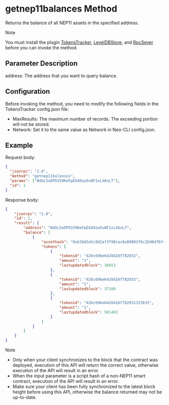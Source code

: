 # getnep11balances Method

Returns the balance of all NEP11 assets in the specified address.

> [!Note]
>
You must install the plugin [TokensTracker](https://github.com/neo-project/neo-modules/releases), [LevelDBStore](https://github.com/neo-project/neo-modules/releases), and [RpcSever](https://github.com/neo-project/neo-modules/releases) before you can invoke the method.

## Parameter Description

address: The address that you want to query balance.

## Configuration

Before invoking the method, you need to modify the following fields in the TokensTracker config.json file:

- MaxResults: The maximum number of records. The exceeding portion will not be stored.
- Network: Set it to the same value as Network in Neo-CLI config.json.

## Example

Request body:

```json
{
  "jsonrpc": "2.0",
  "method": "getnep11balances",
  "params": ["NdUL5oDPD159KeFpD5A9zw5xNF1xLX6nLT"],
  "id": 1
}
```

Response body:

```json
{
    "jsonrpc": "2.0",
    "id": 1,
    "result": {
        "address": "NdUL5oDPD159KeFpD5A9zw5xNF1xLX6nLT",
        "balance": [
            {
                "assethash": "0xb3b65e5c0d2af3f98cac6e80083f6c2b90476f40",
                "tokens": [
                    {
                        "tokenid": "426c696e6420426f782032",
                        "amount": "1",
                        "lastupdatedblock": 36653
                    },
                    {
                        "tokenid": "426c696e6420426f782033",
                        "amount": "1",
                        "lastupdatedblock": 37100
                    },
                    {
                        "tokenid": "426c696e6420426f782031323635",
                        "amount": "1",
                        "lastupdatedblock": 501483
                    }
                ]
            }
        ]
    }
}
```

> [!Note]
>
> - Only when your client synchronizes to the block that the contract was deployed, execution of this API will return the correct value, otherwise execution of the API will result in an error. 
> - When the input parameter is a script hash of a non-NEP11 smart contract, execution of the API will result in an error. 
> - Make sure your client has been fully synchronized to the latest block height before using this API, otherwise the balance returned may not be up-to-date.

